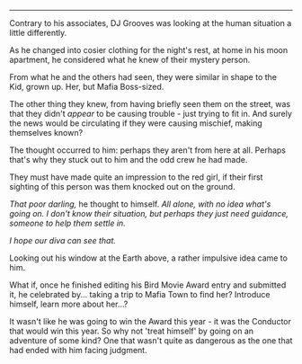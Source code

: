 ----

Contrary to his associates, DJ Grooves was looking at the human situation a little differently.

As he changed into cosier clothing for the night's rest, at home in his moon apartment, he considered what he knew of their mystery person.

From what he and the others had seen, they were similar in shape to the Kid, grown up. Her, but Mafia Boss-sized.

The other thing they knew, from having briefly seen them on the street, was that they didn't *appear* to be causing trouble - just trying to fit in. And surely the news would be circulating if they were causing mischief, making themselves known?

The thought occurred to him: perhaps they aren't from here at all. Perhaps that's why they stuck out to him and the odd crew he had made.

They must have made quite an impression to the red girl, if their first sighting of this person was them knocked out on the ground.

*That poor darling,* he thought to himself. *All alone, with no idea what's going on. I don't know their situation, but perhaps they just need guidance, someone to help them settle in.*

*I hope our diva can see that.*

Looking out his window at the Earth above, a rather impulsive idea came to him.

What if, once he finished editing his Bird Movie Award entry and submitted it, he celebrated by... taking a trip to Mafia Town to find her? Introduce himself, learn more about her...?

It wasn't like he was going to win the Award this year - it was the Conductor that would win this year. So why not 'treat himself' by going on an adventure of some kind? One that wasn't quite as dangerous as the one that had ended with him facing judgment.